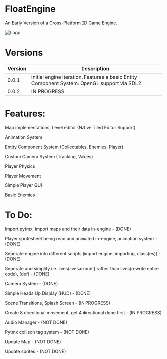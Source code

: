 # FloatEngine

An Early Version of a Cross-Platform 2D Game Engine.

![Logo](https://user-images.githubusercontent.com/37387227/131238962-3c205f3d-ae7a-4d8e-b2ed-a1f4ba2cc321.gif)

# Versions

|Version|Description|
|---|---|
|0.0.1|Initial engine iteration. Features a basic Entity Component System. OpenGL support via SDL2.|
|0.0.2|IN PROGRESS.|

# Features:
Map implementations, Level editor (Native Tiled Editor Support)

Animation System

Entity Component System (Collectables, Enemies, Player)

Custom Camera System (Tracking, Values)

Player Physics

Player Movement

Simple Player GUI

Basic Enemies

# To Do:
Import pytmx, import maps and their data in-engine - (DONE)

Player spritesheet being read and animated in-engine, animation system - (DONE)

Seperate engine into different scripts (import engine, importing, class(es)) - (DONE)

Seperate and simplify i.e. lives(livesamount) rather than lives(rewrite entire code), (def)  - (DONE)

Camera System - (DONE)

Simple Heads Up Display (HUD) - (DONE)

Scene Transitions, Splash Screen - (IN PROGRESS)

Create 8 directional movement, get 4 directional done first - (IN PROGRESS)

Audio Manager - (NOT DONE)

Pytmx collison tag system - (NOT DONE)

Update Map - (NOT DONE)

Update sprites - (NOT DONE)


